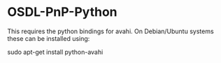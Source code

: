 OSDL-PnP-Python
===============

This requires the python bindings for avahi. On Debian/Ubuntu systems these can be installed using:

sudo apt-get install python-avahi
